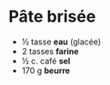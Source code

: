 # Pâte brisée

* ½ tasse **eau** (glacée)
* 2 tasses **farine**
* ½ c. café **sel**
* 170 g **beurre**

